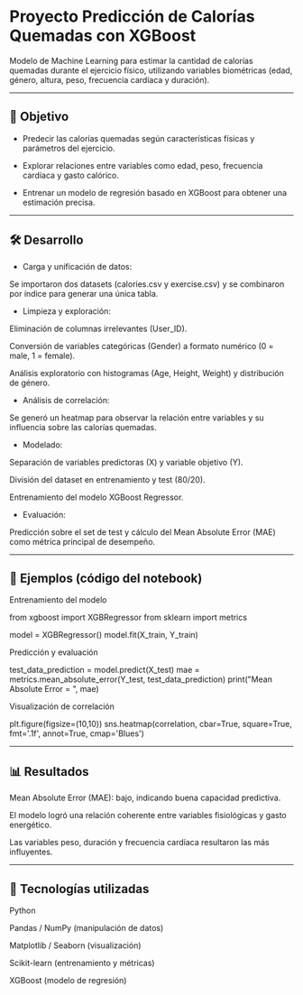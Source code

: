 # Proyecto Predicción de Calorías Quemadas con XGBoost

Modelo de Machine Learning para estimar la cantidad de calorías quemadas durante el ejercicio físico, utilizando variables biométricas (edad, género, altura, peso, frecuencia cardíaca y duración).

---

## 🎯 Objetivo

- Predecir las calorías quemadas según características físicas y parámetros del ejercicio.

- Explorar relaciones entre variables como edad, peso, frecuencia cardíaca y gasto calórico.

- Entrenar un modelo de regresión basado en XGBoost para obtener una estimación precisa.

---

## 🛠️ Desarrollo

- Carga y unificación de datos:

Se importaron dos datasets (calories.csv y exercise.csv) y se combinaron por índice para generar una única tabla.

- Limpieza y exploración:

Eliminación de columnas irrelevantes (User_ID).

Conversión de variables categóricas (Gender) a formato numérico (0 = male, 1 = female).

Análisis exploratorio con histogramas (Age, Height, Weight) y distribución de género.

- Análisis de correlación:

Se generó un heatmap para observar la relación entre variables y su influencia sobre las calorías quemadas.

- Modelado:

Separación de variables predictoras (X) y variable objetivo (Y).

División del dataset en entrenamiento y test (80/20).

Entrenamiento del modelo XGBoost Regressor.

- Evaluación:

Predicción sobre el set de test y cálculo del Mean Absolute Error (MAE) como métrica principal de desempeño.

---

## 📸 Ejemplos (código del notebook)

Entrenamiento del modelo

from xgboost import XGBRegressor
from sklearn import metrics

model = XGBRegressor()
model.fit(X_train, Y_train)

Predicción y evaluación

test_data_prediction = model.predict(X_test)
mae = metrics.mean_absolute_error(Y_test, test_data_prediction)
print("Mean Absolute Error = ", mae)

Visualización de correlación

plt.figure(figsize=(10,10))
sns.heatmap(correlation, cbar=True, square=True, fmt='.1f', annot=True, cmap='Blues')

---

## 📊 Resultados

Mean Absolute Error (MAE): bajo, indicando buena capacidad predictiva.

El modelo logró una relación coherente entre variables fisiológicas y gasto energético.

Las variables peso, duración y frecuencia cardíaca resultaron las más influyentes.

---

## 🔧 Tecnologías utilizadas

Python

Pandas / NumPy (manipulación de datos)

Matplotlib / Seaborn (visualización)

Scikit-learn (entrenamiento y métricas)

XGBoost (modelo de regresión)
